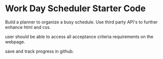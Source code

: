 # Work Day Scheduler Starter Code

Build a planner to organize a busy schedule. Use third party API's to further enhance html and css. 

user should be able to access all acceptance criteria requirements on the webpage.

save and track progress in github.
